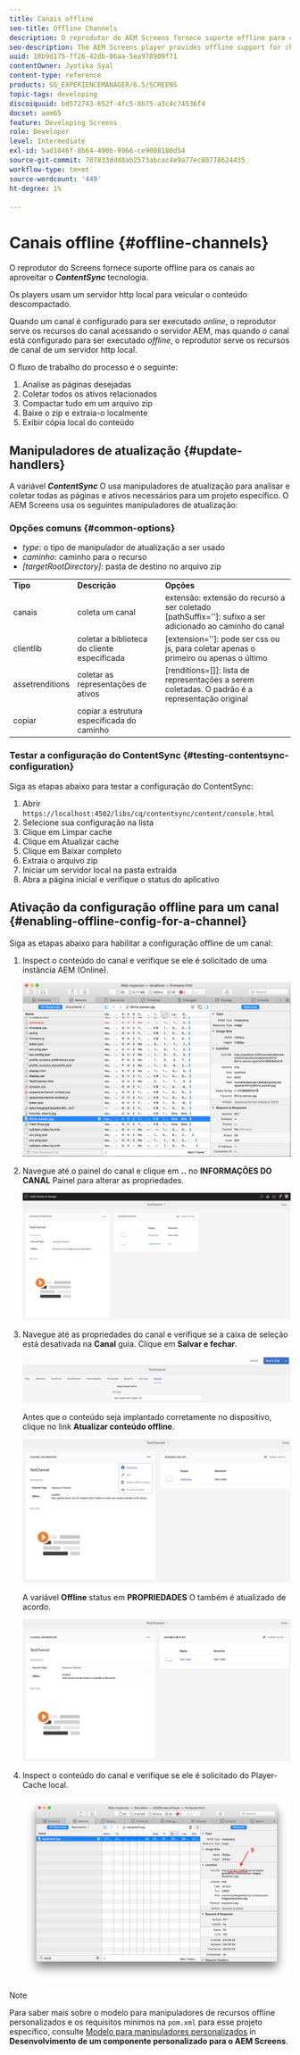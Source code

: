```yaml
---
title: Canais offline
seo-title: Offline Channels
description: O reprodutor do AEM Screens fornece suporte offline para canais ao aproveitar a tecnologia ContentSync. Siga esta página para saber mais sobre os manipuladores de atualização e como ativar a configuração offline para um canal.
seo-description: The AEM Screens player provides offline support for channels by leveraging the ContentSync technology. Follow this page to learn more about update handlers and enabling offline configuration for a channel.
uuid: 18b9d175-ff26-42db-86aa-5ea978909f71
contentOwner: Jyotika Syal
content-type: reference
products: SG_EXPERIENCEMANAGER/6.5/SCREENS
topic-tags: developing
discoiquuid: bd572743-652f-4fc5-8b75-a3c4c74536f4
docset: aem65
feature: Developing Screens
role: Developer
level: Intermediate
exl-id: 5ad1046f-8b64-490b-9966-ce9008180d54
source-git-commit: 707833ddd8ab2573abcac4e9a77ec88778624435
workflow-type: tm+mt
source-wordcount: '449'
ht-degree: 1%

---
```


# Canais offline {#offline-channels}

O reprodutor do Screens fornece suporte offline para os canais ao aproveitar o ***ContentSync*** tecnologia.

Os players usam um servidor http local para veicular o conteúdo descompactado.

Quando um canal é configurado para ser executado *online*, o reprodutor serve os recursos do canal acessando o servidor AEM, mas quando o canal está configurado para ser executado *offline*, o reprodutor serve os recursos de canal de um servidor http local.

O fluxo de trabalho do processo é o seguinte:

1. Analise as páginas desejadas
1. Coletar todos os ativos relacionados
1. Compactar tudo em um arquivo zip
1. Baixe o zip e extraia-o localmente
1. Exibir cópia local do conteúdo

## Manipuladores de atualização {#update-handlers}

A variável ***ContentSync*** O usa manipuladores de atualização para analisar e coletar todas as páginas e ativos necessários para um projeto específico. O AEM Screens usa os seguintes manipuladores de atualização:

### Opções comuns {#common-options}

* *type*: o tipo de manipulador de atualização a ser usado
* *caminho*: caminho para o recurso
* *[targetRootDirectory]*: pasta de destino no arquivo zip

<table>
 <tbody>
  <tr>
   <td><strong>Tipo</strong></td> 
   <td><strong>Descrição</strong></td> 
   <td><strong>Opções</strong></td> 
  </tr>
  <tr>
   <td>canais</td> 
   <td>coleta um canal</td> 
   <td>extensão: extensão do recurso a ser coletado<br /> [pathSuffix='']: sufixo a ser adicionado ao caminho do canal<br /> </td> 
  </tr>
  <tr>
   <td>clientlib</td> 
   <td>coletar a biblioteca do cliente especificada</td> 
   <td>[extension='']: pode ser css ou js, para coletar apenas o primeiro ou apenas o último</td> 
  </tr>
  <tr>
   <td>assetrenditions</td> 
   <td>coletar as representações de ativos</td> 
   <td>[renditions=[]]: lista de representações a serem coletadas. O padrão é a representação original</td> 
  </tr>
  <tr>
   <td>copiar</td> 
   <td>copiar a estrutura especificada do caminho</td> 
   <td> </td> 
  </tr>
 </tbody>
</table>

### Testar a configuração do ContentSync {#testing-contentsync-configuration}

Siga as etapas abaixo para testar a configuração do ContentSync:

1. Abrir `https://localhost:4502/libs/cq/contentsync/content/console.html`
1. Selecione sua configuração na lista
1. Clique em Limpar cache
1. Clique em Atualizar cache
1. Clique em Baixar completo
1. Extraia o arquivo zip
1. Iniciar um servidor local na pasta extraída
1. Abra a página inicial e verifique o status do aplicativo

## Ativação da configuração offline para um canal {#enabling-offline-config-for-a-channel}

Siga as etapas abaixo para habilitar a configuração offline de um canal:

1. Inspect o conteúdo do canal e verifique se ele é solicitado de uma instância AEM (Online).

   ![chlimage_1-24](assets/chlimage_1-24.png)

1. Navegue até o painel do canal e clique em **..** no **INFORMAÇÕES DO CANAL** Painel para alterar as propriedades.

   ![chlimage_1-25](assets/chlimage_1-25.png)

1. Navegue até as propriedades do canal e verifique se a caixa de seleção está desativada na **Canal** guia. Clique em **Salvar e fechar**.

   ![screen_shot_2017-12-19at122422pm](assets/screen_shot_2017-12-19at122422pm.png)

   Antes que o conteúdo seja implantado corretamente no dispositivo, clique no link **Atualizar conteúdo offline**.

   ![screen_shot_2017-12-19at122637pm](assets/screen_shot_2017-12-19at122637pm.png)

   A variável **Offline** status em **PROPRIEDADES** O também é atualizado de acordo.

   ![screen_shot_2017-12-19at124735pm](assets/screen_shot_2017-12-19at124735pm.png)

1. Inspect o conteúdo do canal e verifique se ele é solicitado do Player-Cache local.

   ![chlimage_1-26](assets/chlimage_1-26.png)

>[!NOTE]
>
>Para saber mais sobre o modelo para manipuladores de recursos offline personalizados e os requisitos mínimos na `pom.xml` para esse projeto específico, consulte [Modelo para manipuladores personalizados](/help/user-guide/developing-custom-component-tutorial-develop.md#custom-handlers) in **Desenvolvimento de um componente personalizado para o AEM Screens**.
